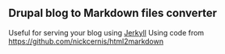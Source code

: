 ## Drupal blog to Markdown files converter

Useful for serving your blog using [Jerkyll](https://github.com/mojombo/jekyll)
Using code from https://github.com/nickcernis/html2markdown